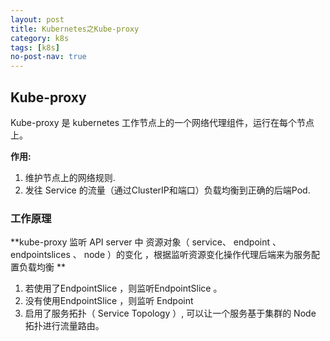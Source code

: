 ```yaml
---
layout: post
title: Kubernetes之Kube-proxy
category: k8s
tags: [k8s]
no-post-nav: true
---
```


## Kube-proxy

Kube-proxy 是 kubernetes 工作节点上的一个网络代理组件，运行在每个节点上。

**作用:**

1.  维护节点上的网络规则.
2.  发往 Service 的流量（通过ClusterIP和端口）负载均衡到正确的后端Pod.



### 工作原理

 **kube-proxy 监听 API server 中 资源对象（ service、 endpoint 、 endpointslices 、 node ）的变化 ，根据监听资源变化操作代理后端来为服务配置负载均衡 **

1. 若使用了EndpointSlice ，则监听EndpointSlice 。
2. 没有使用EndpointSlice ，则监听 Endpoint 
3.  启用了服务拓扑（ Service Topology ）, 可以让一个服务基于集群的 Node 拓扑进行流量路由。 











